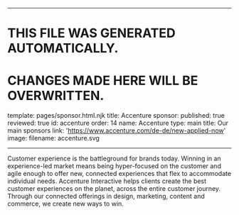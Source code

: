 ----

# THIS FILE WAS GENERATED AUTOMATICALLY.
# CHANGES MADE HERE WILL BE OVERWRITTEN.

template: pages/sponsor.html.njk
title: Accenture
sponsor:
  published: true
  reviewed: true
  id: accenture
  order: 14
  name: Accenture
  type: main
  title: Our main sponsors
  link: 'https://www.accenture.com/de-de/new-applied-now'
  image:
    filename: accenture.svg

----

Customer experience is the battleground for brands today. Winning in an
experience-led market means being hyper-focused on the customer and agile
enough to offer new, connected experiences that flex to accommodate individual
needs. Accenture Interactive helps clients create the best customer experiences
on the planet, across the entire customer journey. Through our connected
offerings in design, marketing, content and commerce, we create new ways to win.